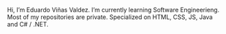 Hi, I’m Eduardo Viñas Valdez.
I’m currently learning Software Engineerieng.
Most of my repositories are private.
Specialized on HTML, CSS, JS, Java and C# / .NET.

<!---
PLACEHOLDER
--->
